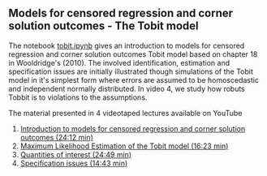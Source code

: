 ## Models for censored regression and corner solution outcomes - The Tobit model
The notebook [tobit.ipynb](https://github.com/bschjerning/metrics2021/blob/main/16_censored_regrssion/tobit.ipynb) gives an introduction to models for censored regression and corner solution outcomes Tobit model based on chapter 18 in Wooldridge's (2010). The involved identification, estimation and specification issues are initially illustrated though simulations of the Tobit model in it's simplest form where errors are assumed to be homoscedastic and independent normally distributed. In video 4, we study how robuts Tobbit is to violations to the assumptions. 

The material presented in 4 videotaped lectures available on YouTube

1. [Introduction to models for censored regression and corner solution outcomes (24:12 min)](https://youtu.be/YtA3BS6gDX0)
2. [Maximum Likelihood Estimation of the Tobit model (16:23 min)](https://youtu.be/om0rNnBHV7E)
3. [Quantities of interest (24:49 min)](https://youtu.be/QI5afx4C7IE)
4. [Specification issues (14:43 min)](https://youtu.be/l5_tcsuPCNc)
